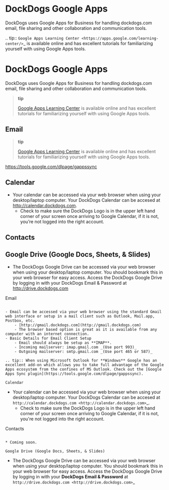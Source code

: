 DockDogs Google Apps
======================

DockDogs uses Google Apps for Business for handling dockdogs.com email, file sharing and other collaboration and communication tools.

.. tip:: `Google Apps Learning Center <https://apps.google.com/learning-center/>`_ is available online and has excellent tutorials for familiarizing yourself with using Google Apps tools. 

DockDogs Google Apps
====================

DockDogs uses Google Apps for Business for handling dockdogs.com email, file sharing and other collaboration and communication tools.

> **tip**
>
> [Google Apps Learning Center] is available online and has excellent tutorials for familiarizing yourself with using Google Apps tools.

Email
-----

> **tip**
>
> [Google Apps Learning Center] is available online and has excellent tutorials for familiarizing yourself with using Google Apps tools.

<https://tools.google.com/dlpage/gappssync>

Calendar
--------

-   Your calendar can be accessed via your web browser when using your desktop/laptop computer. Your DockDogs Calendar can be accesed at [<http://calendar.dockdogs.com>].  
    -   Check to make sure the DockDogs Logo is in the upper left hand corner of your screen once arriving to Google Calendar, if it is not, you’re not logged into the right account.

Contacts
--------

Google Drive (Google Docs, Sheets, & Slides)
--------------------------------------------

-   The DockDogs Google Drive can be accessed via your web browser when using your desktop/laptop computer. You should bookmark this in your web browser for easy access. Access the DockDogs Google Drive by logging in with your DockDogs Email & Password at [<http://drive.dockdogs.com>]

  [Google Apps Learning Center]: https://apps.google.com/learning-center/
  [<http://calendar.dockdogs.com>]: http://calendar.dockdogs.com
  [<http://drive.dockdogs.com>]: http://drive.dockdogs.com


Email
~~~~~~~~~~~~~~~~~~

- Email can be accessed via your web browser using the standard Gmail web interface or setup in a mail client such as Outlook, Mail.app, Postbox, etc.
	- [http://gmail.dockdogs.com](http://gmail.dockdogs.com)
	- The browser based option is great as it is available from any computer with an internet connection. 
- Basic Details for Email Client Setup
	- Email should always be setup as **IMAP**.
	- Incoming mailserver: imap.gmail.com _(Use port 993)_
	- Outgoing mailserver: smtp.gmail.com _(Use port 465 or 587)_

.. tip:: When using Microsoft Outlook for **Windows** Google has an excellent add-on which allows you to take full advantage of the Google Apps ecosystem from the confines of MS Outlook. Check out the [Google Apps Sync plugin](https://tools.google.com/dlpage/gappssync).

Calendar
~~~~~~~~~~~~~~~~~~~~

* Your calendar can be accessed via your web browser when using your desktop/laptop computer. Your DockDogs Calendar can be accesed at `http://calendar.dockdogs.com <http://calendar.dockdogs.com>`_. 
	* Check to make sure the DockDogs Logo is in the upper left hand corner of your screen once arriving to Google Calendar, if it is not, you're not logged into the right account.  


Contacts
~~~~~~~~~~~~~~~~~~~~~~~~

* Coming soon.

Google Drive (Google Docs, Sheets, & Slides)
~~~~~~~~~~~~~~~~~~~~~~~~~~~~~~~~~~~~~~~~~~~~~~

* The DockDogs Google Drive can be accessed via your web browser when using your desktop/laptop computer. You should bookmark this in your web browser for easy access. Access the DockDogs Google Drive by logging in with your **DockDogs Email & Password** at `http://drive.dockdogs.com <http://drive.dockdogs.com>`_
